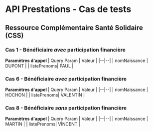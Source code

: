 # API Prestations - Cas de tests

## Ressource Complémentaire Santé Solidaire (CSS)

### Cas 1 - Bénéficiaire *avec* participation financière
 **Paramètres d'appel**
| Query Param | Valeur  |
|--|--|
| nomNaissance | DUPONT |
| listePrenoms| PAUL |

### Cas 6 - Bénéficiaire *avec* participation financière
 **Paramètres d'appel**
| Query Param | Valeur  |
|--|--|
| nomNaissance | HOCHON |
| listePrenoms| VALENTIN |

### Cas 8 - Bénéficiaire *sans* participation financière
 **Paramètres d'appel**
| Query Param | Valeur  |
|--|--|
| nomNaissance | MARTIN |
| listePrenoms| VINCENT |


